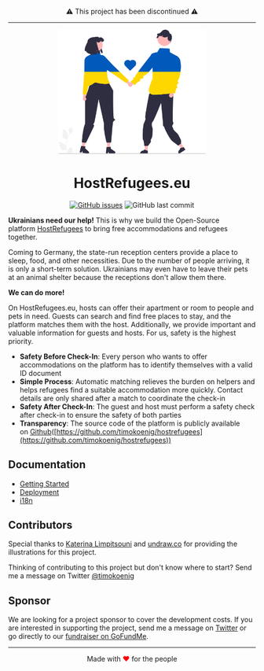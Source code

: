 <p align="center">⚠️ This project has been discontinued ⚠️</p>

---

<div align="center">
   <img src="./public/svg/undraw_ukraine_biyg.svg" width='300' />
   <h1>HostRefugees.eu</h1>
</div>

<div align="center">

[![GitHub issues](https://img.shields.io/github/issues/timokoenig/hostrefugees)](https://github.com/timokoenig/hostrefugees/issues) ![GitHub last commit](https://img.shields.io/github/last-commit/timokoenig/hostrefugees)

</div>

**Ukrainians need our help!** This is why we build the Open-Source platform [HostRefugees](https://hostrefugees.eu/) to bring free accommodations and refugees together.

Coming to Germany, the state-run reception centers provide a place to sleep, food, and other necessities. Due to the number of people arriving, it is only a short-term solution. Ukrainians may even have to leave their pets at an animal shelter because the receptions don't allow them there.

**We can do more!**

On HostRefugees.eu, hosts can offer their apartment or room to people and pets in need. Guests can search and find free places to stay, and the platform matches them with the host. Additionally, we provide important and valuable information for guests and hosts. For us, safety is the highest priority.

- **Safety Before Check-In**: Every person who wants to offer accommodations on the platform has to identify themselves with a valid ID document
- **Simple Process**: Automatic matching relieves the burden on helpers and helps refugees find a suitable accommodation more quickly. Contact details are only shared after a match to coordinate the check-in
- **Safety After Check-In**: The guest and host must perform a safety check after check-in to ensure the safety of both parties
- **Transparency**: The source code of the platform is publicly available on [Github](https://github.com/timokoenig/hostrefugees)([https://github.com/timokoenig/hostrefugees](https://github.com/timokoenig/hostrefugees))

## Documentation

- [Getting Started](./docs/getting-started.md)
- [Deployment](./docs/deployment.md)
- [i18n](./docs/i18n.md)

## Contributors

Special thanks to [Katerina Limpitsouni](https://twitter.com/ninaLimpi) and [undraw.co](https://undraw.co) for providing the illustrations for this project.

Thinking of contributing to this project but don't know where to start? Send me a message on Twitter <a href="https://twitter.com/timokoenig">@timokoenig</a>

## Sponsor

We are looking for a project sponsor to cover the development costs. If you are interested in supporting the project, send me a message on <a href="https://twitter.com/timokoenig">Twitter</a> or go directly to our [fundraiser on GoFundMe](https://gofund.me/c60deb9a).

---

<p align="center">Made with <span style="color: red">♥</span> for the people</p>
